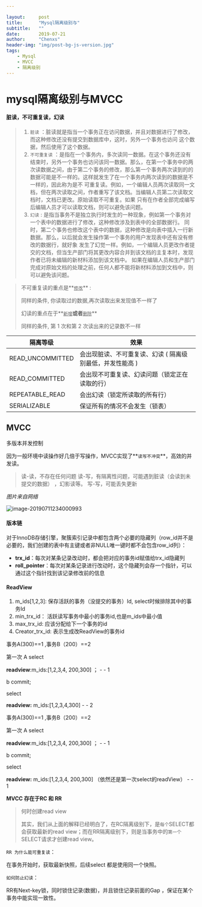 ```yaml
---

layout:     post
title:      "Mysql隔离级别与"
subtitle:   ""
date:       2019-07-21
author:     "Chenxs"
header-img: "img/post-bg-js-version.jpg"
tags:
    - Mysql
    - MVCC
    - 隔离级别
---
```


# mysql隔离级别与MVCC

#### 脏读，不可重复读，幻读 

> 1. `脏读` ：脏读就是指当一个事务正在访问数据，并且对数据进行了修改，而这种修改还没有提交到数据库中，这时，另外一个事务也访问 这个数据，然后使用了这个数据。 
> 2. `不可重复读` ：是指在一个事务内，多次读同一数据。在这个事务还没有结束时，另外一个事务也访问该同一数据。那么，在第一个事务中的两 次读数据之间，由于第二个事务的修改，那么第一个事务两次读到的的数据可能是不一样的。这样就发生了在一个事务内两次读到的数据是不一样的，因此称为是不 可重复读。例如，一个编辑人员两次读取同一文档，但在两次读取之间，作者重写了该文档。当编辑人员第二次读取文档时，文档已更改。原始读取不可重复。如果 只有在作者全部完成编写后编辑人员才可以读取文档，则可以避免该问题。 
> 3. `幻读` : 是指当事务不是独立执行时发生的一种现象，例如第一个事务对一个表中的数据进行了修改，这种修改涉及到表中的全部数据行。 同时，第二个事务也修改这个表中的数据，这种修改是向表中插入一行新数据。那么，以后就会发生操作第一个事务的用户发现表中还有没有修改的数据行，就好象 发生了幻觉一样。例如，一个编辑人员更改作者提交的文档，但当生产部门将其更改内容合并到该文档的主复本时，发现作者已将未编辑的新材料添加到该文档中。 如果在编辑人员和生产部门完成对原始文档的处理之前，任何人都不能将新材料添加到文档中，则可以避免该问题。

 

> 不可重复读的重点是**<u>`修改`</u>** : 
>
> 同样的条件, 你读取过的数据,再次读取出来发现值不一样了 
>
> 幻读的重点在于**<u>`新增`</u>**或者**<u>`删除`</u>** 
>
> 同样的条件, 第 1 次和第 2 次读出来的记录数不一样 

| 隔离等级         | 效果                                                      |
| ---------------- | --------------------------------------------------------- |
| READ_UNCOMMITTED | 会出现脏读、不可重复读、幻读 ( 隔离级别最低，并发性能高 ) |
| READ_COMMITTED   | 会出现不可重复读、幻读问题（锁定正在读取的行）            |
| REPEATABLE_READ  | 会出幻读（锁定所读取的所有行）                            |
| SERIALIZABLE     | 保证所有的情况不会发生（锁表）                            |



## MVCC

多版本并发控制

因为一般环境中读操作好几倍于写操作，MVCC实现了**`读写不冲突`**，高效的并发读。

> 读-读，不存在任何问题
> 读-写，有隔离性问题，可能遇到脏读（会读到未提交的数据） ，幻影读等。
> 写-写，可能丢失更新

*图片来自网络*

![image-20190711234000993](/Users/chenxs/Documents/my/md/notes/assets/image-20190711234000993.png)



#### 版本链

对于InnoDB存储引擎，聚簇索引记录中都包含两个必要的隐藏列（row_id并不是必要的，我们创建的表中有主键或者非NULL唯一键时都不会包含row_id列）：

- **trx_id**：每次对某条记录改动时，都会把对应的事务id赋值给trx_id隐藏列
- **roll_pointer**：每次对某条记录进行改动时，这个隐藏列会存一个指针，可以通过这个指针找到该记录修改前的信息



####  ReadView

1. m_ids[1,2,3]: 保存活跃的事务（没提交的事务）Id, select时候排除其中的事务Id
2. min_trx_id： 活跃读写事务中最小的事务id,也是m_ids中最小值
3. max_trx_id: 应该分配给下一个事务的id
4. Creator_trx_id: 表示生成改ReadView的事务id

<!--RC -->

事务A(300)==1 ,事务B（200）==2

第一次 A select 

**readview**:m_ids:[1,2,3,4, 200,300] ； - - 1

b commit;

select

**readview:** m_ids:[1,2,3,4,300]  - - 2



<!--RR -->

事务A(300)==1 ,事务B（200）==2

第一次 A select 

**readview**:m_ids:[1,2,3,4, 200,300] ； - - 1

b commit;

select

**readview:** m_ids:[1,2,3,4, 200,300]  （依然还是第一次select的readView）  - - 1



**MVCC 存在于RC 和 RR** 

> 何时创建read view 
>
> 其实，我们从上面的解释已经明白了，在RC隔离级别下，是`每个`SELECT都会获取最新的read view；而在RR隔离级别下，则是当事务中的`第一个`SELECT请求才创建read view。

 

`RR 为什么能可重复读`： 

在事务开始时，获取最新快照，后续select 都是使用同一个快照。 

`如何防止幻读`： 

RR有Next-key锁，同时锁住记录(数据)，并且锁住记录前面的Gap ，保证在某个事务中能实现一致性。 



